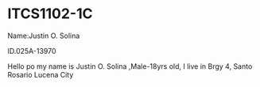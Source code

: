 # ITCS1102-1C

Name:Justin O. Solina 

ID.025A-13970

Hello po my name is Justin O. Solina ,Male-18yrs old, I live in Brgy 4, Santo Rosario Lucena City 
